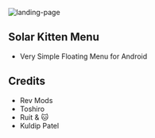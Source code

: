 ![landing-page](https://github.com/Zhao015/Solar-Kitten-Menu/blob/main/preview/solar_preview.gif)
## Solar Kitten Menu
- Very Simple Floating Menu for Android

## Credits
- Rev Mods
- Toshiro
- Ruit & 🐱
- Kuldip Patel
